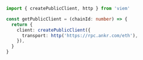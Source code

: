 ```ts title="src/decoder/decoder.ts"
import { createPublicClient, http } from 'viem'

const getPublicClient = (chainId: number) => {
  return {
    client: createPublicClient({
      transport: http('https://rpc.ankr.com/eth'),
    }),
  }
}
```
